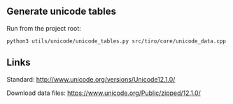 Generate unicode tables
-----------------------

Run from the project root:

    python3 utils/unicode/unicode_tables.py src/tiro/core/unicode_data.cpp


Links
-----
    
Standard: http://www.unicode.org/versions/Unicode12.1.0/

Download data files: https://www.unicode.org/Public/zipped/12.1.0/
